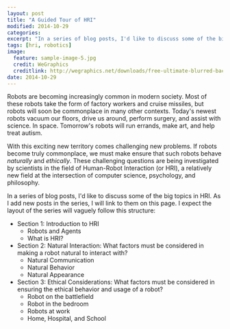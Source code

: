 ```yaml
---
layout: post
title: "A Guided Tour of HRI"
modified: 2014-10-29
categories: 
excerpt: "In a series of blog posts, I'd like to discuss some of the big topics in HRI. As I add new posts in the series, I will link to them on this page."
tags: [hri, robotics]
image:
  feature: sample-image-5.jpg
  credit: WeGraphics
  creditlink: http://wegraphics.net/downloads/free-ultimate-blurred-background-pack/
date: 2014-10-29
---
```


Robots are becoming increasingly common in modern society. Most of
these robots take the form of factory workers and cruise missiles, but
robots will soon be commonplace in many other contexts. Today's newest
robots vacuum our floors, drive us around, perform surgery, and assist
with science. In space. Tomorrow's robots will run errands, make art,
and help treat autism.

With this exciting new territory comes challenging new problems. 
If robots become truly commonplace, we must make ensure that such
robots behave *naturally* and *ethically*. These challenging questions
are being investigated by scientists in the field of Human-Robot
Interaction (or HRI), a relatively new field at the intersection of
computer science, psychology, and philosophy. 

In a series of blog posts, I'd like to discuss some of the big topics
in HRI. As I add new posts in the series, I will link to them on this
page. I expect the layout of the series will vaguely follow this
structure: 

* Section 1: Introduction to HRI
    * Robots and Agents
    * What is HRI?
* Section 2: Natural Interaction: What factors must be considered in making a robot natural to interact with?
    * Natural Communication
    * Natural Behavior
    * Natural Appearance
* Section 3: Ethical Considerations: What factors must be considered in ensuring the ethical behavior and usage of a robot?
    * Robot on the battlefield
    * Robot in the bedroom
    * Robots at work
    * Home, Hospital, and School